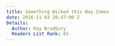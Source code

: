 ```yaml
---
title: Something Wicked this Way Comes
date: 2016-11-03 20:47:00 Z
Details:
  Author: Ray Bradbury
  Readers List Rank: 65
---
```


